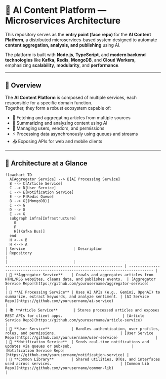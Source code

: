 # 🧠 AI Content Platform — Microservices Architecture

This repository serves as the **entry point (face repo)** for the **AI Content Platform**, a distributed microservices-based system designed to automate **content aggregation, analysis, and publishing** using AI.

The platform is built with **Node.js**, **TypeScript**, and **modern backend technologies** like **Kafka**, **Redis**, **MongoDB**, and **Cloud Workers**, emphasizing **scalability**, **modularity**, and **performance**.

---

## 🚀 Overview

The **AI Content Platform** is composed of multiple services, each responsible for a specific domain function.  
Together, they form a robust ecosystem capable of:

- 📰 Fetching and aggregating articles from multiple sources  
- 🤖 Summarizing and analyzing content using AI  
- 🧩 Managing users, vendors, and permissions  
- ⚡ Processing data asynchronously using queues and streams  
- 📤 Exposing APIs for web and mobile clients  

---

## 🧩 Architecture at a Glance

```mermaid
flowchart TD
  A[Aggregator Service] --> B[AI Processing Service]
  B --> C[Article Service]
  C --> D[User Service]
  C --> E[Notification Service]
  E --> F[Redis Queue]
  B --> G[(MongoDB)]
  C --> G
  D --> G
  E --> G
  subgraph infra[Infrastructure]
    G
    F
    H[(Kafka Bus)]
  end
  H <--> B
  H <--> A
| Service                      | Description                                                                                | Repository                                                                        |
| ---------------------------- | ------------------------------------------------------------------------------------------ | --------------------------------------------------------------------------------- |
| 📰 **Aggregator Service**    | Crawls and aggregates articles from HTML/RSS websites, cleans data, and publishes events.  | [Aggregator Service Repo](https://github.com/yourusername/aggregator-service)     |
| 🤖 **AI Processing Service** | Uses AI APIs (e.g., Gemini, OpenAI) to summarize, extract keywords, and analyze sentiment. | [AI Service Repo](https://github.com/yourusername/ai-service)                     |
| 📚 **Article Service**       | Stores processed articles and exposes REST APIs for client apps.                           | [Article Service Repo](https://github.com/yourusername/article-service)           |
| 👤 **User Service**          | Handles authentication, user profiles, roles, and permissions.                             | [User Service Repo](https://github.com/yourusername/user-service)                 |
| 🔔 **Notification Service**  | Sends real-time notifications and updates via queues or pub/sub.                           | [Notification Service Repo](https://github.com/yourusername/notification-service) |
| 🧱 **Common Library**        | Shared utilities, DTOs, and interfaces used across services.                               | [Common Lib Repo](https://github.com/yourusername/common-lib)                     |
